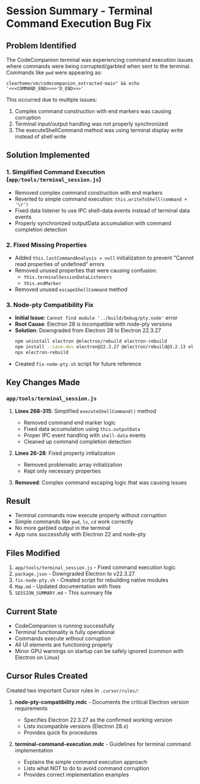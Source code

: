 # Session Summary - Terminal Command Execution Bug Fix

## Problem Identified
The CodeCompanion terminal was experiencing command execution issues where commands were being corrupted/garbled when sent to the terminal. Commands like `pwd` were appearing as:
```
clearhome/vm/codecompanion_extracted-main" && echo '<<<COMMAND_END>>>>'D_END>>>'
```

This occurred due to multiple issues:
1. Complex command construction with end markers was causing corruption
2. Terminal input/output handling was not properly synchronized
3. The executeShellCommand method was using terminal display write instead of shell write

## Solution Implemented

### 1. Simplified Command Execution (`app/tools/terminal_session.js`)
- Removed complex command construction with end markers
- Reverted to simple command execution: `this.writeToShell(command + '\r')`
- Fixed data listener to use IPC shell-data events instead of terminal data events
- Properly synchronized outputData accumulation with command completion detection

### 2. Fixed Missing Properties
- Added `this.lastCommandAnalysis = null` initialization to prevent "Cannot read properties of undefined" errors
- Removed unused properties that were causing confusion:
  - `this.terminalSessionDataListeners` 
  - `this.endMarker`
- Removed unused `escapeShellCommand` method

### 3. Node-pty Compatibility Fix
- **Initial Issue**: `Cannot find module '../build/Debug/pty.node'` error
- **Root Cause**: Electron 28 is incompatible with node-pty versions
- **Solution**: Downgraded from Electron 28 to Electron 22.3.27
  ```bash
  npm uninstall electron @electron/rebuild electron-rebuild
  npm install --save-dev electron@22.3.27 @electron/rebuild@3.2.13 electron-rebuild@3.2.9
  npx electron-rebuild
  ```
- Created `fix-node-pty.sh` script for future reference

## Key Changes Made

### `app/tools/terminal_session.js`
1. **Lines 266-315**: Simplified `executeShellCommand()` method
   - Removed command end marker logic
   - Fixed data accumulation using `this.outputData`
   - Proper IPC event handling with `shell-data` events
   - Cleaned up command completion detection

2. **Lines 26-28**: Fixed property initialization
   - Removed problematic array initialization
   - Kept only necessary properties

3. **Removed**: Complex command escaping logic that was causing issues

## Result
- Terminal commands now execute properly without corruption
- Simple commands like `pwd`, `ls`, `cd` work correctly
- No more garbled output in the terminal
- App runs successfully with Electron 22 and node-pty

## Files Modified
1. `app/tools/terminal_session.js` - Fixed command execution logic
2. `package.json` - Downgraded Electron to v22.3.27
3. `fix-node-pty.sh` - Created script for rebuilding native modules
4. `Map.md` - Updated documentation with fixes
5. `SESSION_SUMMARY.md` - This summary file

## Current State
- CodeCompanion is running successfully
- Terminal functionality is fully operational
- Commands execute without corruption
- All UI elements are functioning properly
- Minor GPU warnings on startup can be safely ignored (common with Electron on Linux)

## Cursor Rules Created
Created two important Cursor rules in `.cursor/rules/`:

1. **node-pty-compatibility.mdc** - Documents the critical Electron version requirements
   - Specifies Electron 22.3.27 as the confirmed working version
   - Lists incompatible versions (Electron 28.x)
   - Provides quick fix procedures
   
2. **terminal-command-execution.mdc** - Guidelines for terminal command implementation
   - Explains the simple command execution approach
   - Lists what NOT to do to avoid command corruption
   - Provides correct implementation examples